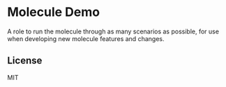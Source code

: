 Molecule Demo
=============

A role to run the molecule through as many scenarios as possible, for use when
developing new molecule features and changes.


License
-------

MIT
